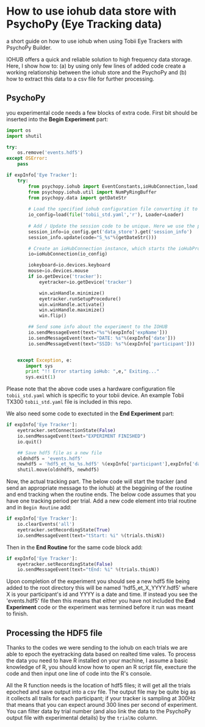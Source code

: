 # How to use iohub data store with PsychoPy (Eye Tracking data)
a short guide on how to use iohub when using Tobii Eye Trackers with PsychoPy Builder. 

IOHUB offers a quick and reliable solution to high frequency data storage. Here, I show how to: (a) by using only few lines of added code create a working relationship between the iohub store and the PsychoPy and (b) how to extract this data to a csv file for further processing. 

## PsychoPy
you experimental code needs a few blocks of extra code. First bit should be inserted into the **Begin Experiment** part: 

```python
import os
import shutil

try:
    os.remove('events.hdf5')
except OSError:
    pass

if expInfo['Eye Tracker']:
    try:
        from psychopy.iohub import EventConstants,ioHubConnection,load,Loader
        from psychopy.iohub.util import NumPyRingBuffer
        from psychopy.data import getDateStr
        
        # Load the specified iohub configuration file converting it to a python dict.
        io_config=load(file('tobii_std.yaml','r'), Loader=Loader)
        
        # Add / Update the session code to be unique. Here we use the psychopy getDateStr() function for session code generation
        session_info=io_config.get('data_store').get('session_info')
        session_info.update(code="S_%s"%(getDateStr()))

        # Create an ioHubConnection instance, which starts the ioHubProcess, and informs it of the requested devices and their configurations.
        io=ioHubConnection(io_config)

        iokeyboard=io.devices.keyboard
        mouse=io.devices.mouse
        if io.getDevice('tracker'):
            eyetracker=io.getDevice('tracker')

            win.winHandle.minimize()
            eyetracker.runSetupProcedure()
            win.winHandle.activate()
            win.winHandle.maximize()
            win.flip()

        ## Send some info about the experiment to the IOHUB
        io.sendMessageEvent(text="%s"%(expInfo['expName']))
        io.sendMessageEvent(text="DATE: %s"%(expInfo['date']))
        io.sendMessageEvent(text="SSID: %s"%(expInfo['participant']))


    except Exception, e:
       import sys
       print "!! Error starting ioHub: ",e," Exiting..."
       sys.exit(1)
```
Please note that the above code uses a hardware configuration file `tobii_std.yaml` which is specific to your tobii device. An example Tobii TX300 `tobii_std.yaml` file is included in this repo.

We also need some code to exectuted in the **End Experiment** part:

```python
if expInfo['Eye Tracker']:
    eyetracker.setConnectionState(False)
    io.sendMessageEvent(text="EXPERIMENT FINISHED")
    io.quit()

    ## Save hdf5 file as a new file
    oldnhdf5 = 'events.hdf5'
    newhdf5 = 'hdf5_et_%s_%s.hdf5' %(expInfo['participant'],expInfo['date'])
    shutil.move(oldnhdf5, newhdf5)
```

Now, the actual tracking part. The below code will start the tracker (and send an appropriate message to the iohub) at the beggining of the routine and end tracking when the routine ends. The below code assumes that you have one tracking period per trial. Add a new code element into trial routine and in `Begin Routine` add:

```python
if expInfo['Eye Tracker']:
    io.clearEvents('all')
    eyetracker.setRecordingState(True)
    io.sendMessageEvent(text="tStart: %i" %(trials.thisN))
```

Then in the **End Routine** for the same code block add:

```python
if expInfo['Eye Tracker']:
    eyetracker.setRecordingState(False)
    io.sendMessageEvent(text="tEnd: %i" %(trials.thisN))
```

Upon completion of the experiment you should see a new hdf5 file being added to the root directory this will be named 'hdf5_et_X_YYYY.hdf5' where X is your participant's id and YYYY is a date and time. If instead you see the 'events.hdf5' file then this means that either you have not included the **End Experiment** code or the experiment was termined before it run was meant to finish. 

## Processing the HDF5 file
Thanks to the codes we were sending to the iohub on each trials we are able to epoch the eyetracking data based on realted time vales. To process the data you need to have R installed on your machine, I assume a basic knowledge of R, you should know how to open an R script file, execture the code and then input one line of code into the R's console. 

All the R function needs is the location of hdf5 files; it will get all the trials epoched and save output into a csv file. The output file may be quite big as it collects all trails for each participant; if your tracker is sampling at 300Hz that means that you can expect around 300 lines per second of experiment. You can filter data by trial number (and also link the data to the PsychoPy output file with experimental details) by the `trialNo` column.  
